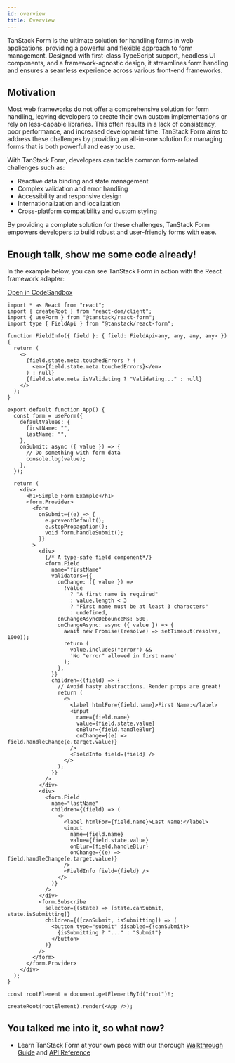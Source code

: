 ```yaml
---
id: overview
title: Overview
---
```


TanStack Form is the ultimate solution for handling forms in web applications, providing a powerful and flexible approach to form management. Designed with first-class TypeScript support, headless UI components, and a framework-agnostic design, it streamlines form handling and ensures a seamless experience across various front-end frameworks.

## Motivation

Most web frameworks do not offer a comprehensive solution for form handling, leaving developers to create their own custom implementations or rely on less-capable libraries. This often results in a lack of consistency, poor performance, and increased development time. TanStack Form aims to address these challenges by providing an all-in-one solution for managing forms that is both powerful and easy to use.

With TanStack Form, developers can tackle common form-related challenges such as:

- Reactive data binding and state management
- Complex validation and error handling
- Accessibility and responsive design
- Internationalization and localization
- Cross-platform compatibility and custom styling

By providing a complete solution for these challenges, TanStack Form empowers developers to build robust and user-friendly forms with ease.

## Enough talk, show me some code already!

In the example below, you can see TanStack Form in action with the React framework adapter:

[Open in CodeSandbox](https://codesandbox.io/s/github/tanstack/form/tree/main/examples/react/simple)

```tsx
import * as React from "react";
import { createRoot } from "react-dom/client";
import { useForm } from "@tanstack/react-form";
import type { FieldApi } from "@tanstack/react-form";

function FieldInfo({ field }: { field: FieldApi<any, any, any, any> }) {
  return (
    <>
      {field.state.meta.touchedErrors ? (
        <em>{field.state.meta.touchedErrors}</em>
      ) : null}
      {field.state.meta.isValidating ? "Validating..." : null}
    </>
  );
}

export default function App() {
  const form = useForm({
    defaultValues: {
      firstName: "",
      lastName: "",
    },
    onSubmit: async ({ value }) => {
      // Do something with form data
      console.log(value);
    },
  });

  return (
    <div>
      <h1>Simple Form Example</h1>
      <form.Provider>
        <form
          onSubmit={(e) => {
            e.preventDefault();
            e.stopPropagation();
            void form.handleSubmit();
          }}
        >
          <div>
            {/* A type-safe field component*/}
            <form.Field
              name="firstName"
              validators={{
                onChange: ({ value }) =>
                  !value
                    ? "A first name is required"
                    : value.length < 3
                    ? "First name must be at least 3 characters"
                    : undefined,
                onChangeAsyncDebounceMs: 500,
                onChangeAsync: async ({ value }) => {
                  await new Promise((resolve) => setTimeout(resolve, 1000));
                  return (
                    value.includes("error") &&
                    'No "error" allowed in first name'
                  );
                },
              }}
              children={(field) => {
                // Avoid hasty abstractions. Render props are great!
                return (
                  <>
                    <label htmlFor={field.name}>First Name:</label>
                    <input
                      name={field.name}
                      value={field.state.value}
                      onBlur={field.handleBlur}
                      onChange={(e) => field.handleChange(e.target.value)}
                    />
                    <FieldInfo field={field} />
                  </>
                );
              }}
            />
          </div>
          <div>
            <form.Field
              name="lastName"
              children={(field) => (
                <>
                  <label htmlFor={field.name}>Last Name:</label>
                  <input
                    name={field.name}
                    value={field.state.value}
                    onBlur={field.handleBlur}
                    onChange={(e) => field.handleChange(e.target.value)}
                  />
                  <FieldInfo field={field} />
                </>
              )}
            />
          </div>
          <form.Subscribe
            selector={(state) => [state.canSubmit, state.isSubmitting]}
            children={([canSubmit, isSubmitting]) => (
              <button type="submit" disabled={!canSubmit}>
                {isSubmitting ? "..." : "Submit"}
              </button>
            )}
          />
        </form>
      </form.Provider>
    </div>
  );
}

const rootElement = document.getElementById("root")!;

createRoot(rootElement).render(<App />);
```

## You talked me into it, so what now?

- Learn TanStack Form at your own pace with our thorough [Walkthrough Guide](../installation) and [API Reference](../reference/FormApi)
